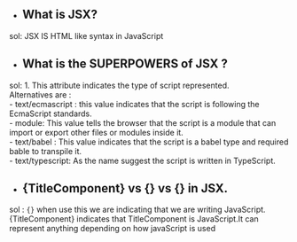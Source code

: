 - ## What is JSX? <br/>
sol: JSX IS HTML like syntax in JavaScript <br/>
- ## What is the SUPERPOWERS of JSX ? <br/>
sol: 1. This attribute indicates the type of script represented.<br/>
     Alternatives are :<br/>
     -  text/ecmascript : this value indicates that the script is following the EcmaScript standards.<br/>
     - module: This value tells the browser that the script is a module that can import or export other files or modules inside it.<br/>
     - text/babel : This value indicates that the script is a babel type and required bable to transpile it.<br/>
     - text/typescript: As the name suggest the script is written in TypeScript.<br/>
- ## {TitleComponent} vs {<TitleComponent/>} vs {<TitleComponent></TitleComponent>} in JSX.
sol : ```{}``` when use this we are indicating that we are writing JavaScript.{TitleComponent} indicates that TitleComponent is JavaScript.It can represent anything depending on how javaScript is used


